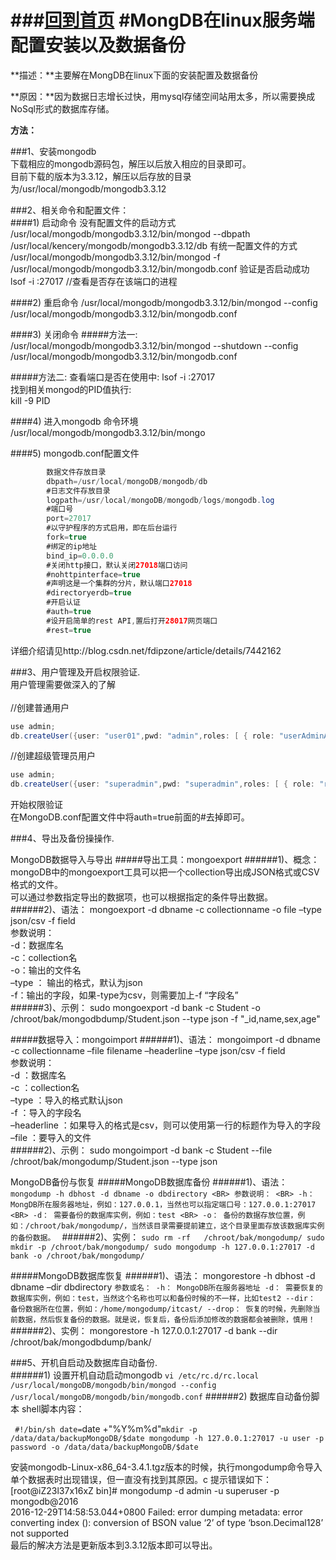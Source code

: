 
###[回到首页](https://github.com/xianglingchuan/pitfalls-back-end)
#MongDB在linux服务端配置安装以及数据备份
====

**描述：**主要解在MongDB在linux下面的安装配置及数据备份

**原因：**因为数据日志增长过快，用mysql存储空间站用太多，所以需要换成NoSql形式的数据库存储。

**方法：**

###1、安装mongodb<br/>
下载相应的mongodb源码包，解压以后放入相应的目录即可。<BR>
目前下载的版本为3.3.12，解压以后存放的目录为/usr/local/mongodb/mongodb3.3.12   
 

 
###2、相关命令和配置文件：<br/>
####1) 启动命令
   没有配置文件的启动方式<BR>
   /usr/local/mongodb/mongodb3.3.12/bin/mongod  --dbpath /usr/local/kencery/mongodb/mongodb3.3.12/db
   有统一配置文件的方式<BR>
   /usr/local/mongodb/mongodb3.3.12/bin/mongod -f /usr/local/mongodb/mongodb3.3.12/bin/mongodb.conf
   验证是否启动成功<BR>
   lsof -i :27017  //查看是否存在该端口的进程

####2) 重启命令
   /usr/local/mongodb/mongodb3.3.12/bin/mongod --config /usr/local/mongodb/mongodb3.3.12/bin/mongodb.conf

####3) 关闭命令
#####方法一:
   /usr/local/mongodb/mongodb3.3.12/bin/mongod --shutdown  --config /usr/local/mongodb/mongodb3.3.12/bin/mongodb.conf

#####方法二:
   查看端口是否在使用中: lsof -i :27017<BR>
   找到相关mongod的PID值执行:<BR>
   kill -9 PID<BR>

####4) 进入mongodb 命令环境
    /usr/local/mongodb/mongodb3.3.12/bin/mongo

####5) mongodb.conf配置文件  
```java 
        数据文件存放目录
        dbpath=/usr/local/mongoDB/mongodb/db 
        #日志文件存放目录
        logpath=/usr/local/mongoDB/mongodb/logs/mongodb.log
        #端口号
        port=27017
        #以守护程序的方式启用，即在后台运行
        fork=true
        #绑定的ip地址
        bind_ip=0.0.0.0
        #关闭http接口，默认关闭27018端口访问
        #nohttpinterface=true
        #声明这是一个集群的分片，默认端口27018
        #directoryerdb=true
        #开启认证
        #auth=true
        #设开启简单的rest API,置后打开28017网页端口
        #rest=true
``` 
详细介绍请见http://blog.csdn.net/fdipzone/article/details/7442162




###3、用户管理及开启权限验证.<br/>
用户管理需要做深入的了解<BR><BR>
//创建普通用户<BR>
```java 
use admin;
db.createUser({user: "user01",pwd: "admin",roles: [ { role: "userAdminAnyDatabase", db: "admin"}]}); 
```

//创建超级管理员用户<BR>
```java 
use admin;
db.createUser({user: "superadmin",pwd: "superadmin",roles: [ { role: "root", db: "admin"}]}); 
```
开始权限验证 <BR>
在MongoDB.conf配置文件中将auth=true前面的#去掉即可。<BR>



###4、导出及备份操操作.<br/>

MongoDB数据导入与导出 
#####导出工具：mongoexport 
######1)、概念： 
mongoDB中的mongoexport工具可以把一个collection导出成JSON格式或CSV格式的文件。<BR>
可以通过参数指定导出的数据项，也可以根据指定的条件导出数据。 
######2)、语法： 
mongoexport -d dbname -c collectionname -o file –type json/csv -f field <BR>
参数说明： <BR>
-d：数据库名 <BR>
-c：collection名 <BR>
-o：输出的文件名 <BR>
–type ： 输出的格式，默认为json <BR>
-f：输出的字段，如果-type为csv，则需要加上-f “字段名” <BR>
######3)、示例：
sudo mongoexport -d bank -c Student -o /chroot/bak/mongodbdump/Student.json --type json -f  "_id,name,sex,age"


#####数据导入：mongoimport 
######1)、语法： 
mongoimport -d dbname -c collectionname –file filename –headerline –type json/csv -f field <BR>
参数说明： <BR>
-d ：数据库名 <BR>
-c ：collection名 <BR>
–type ：导入的格式默认json <BR>
-f ：导入的字段名 <BR>
–headerline ：如果导入的格式是csv，则可以使用第一行的标题作为导入的字段 <BR>
–file ：要导入的文件 <BR>
######2)、示例：
sudo mongoimport -d bank -c Student --file /chroot/bak/mongodump/Student.json --type json<BR>



MongoDB备份与恢复 
#####MongoDB数据库备份 
######1)、语法： 
`
mongodump -h dbhost -d dbname -o dbdirectory <BR>
参数说明： <BR>
-h： MongDB所在服务器地址，例如：127.0.0.1，当然也可以指定端口号：127.0.0.1:27017 <BR>
-d： 需要备份的数据库实例，例如：test <BR>
-o： 备份的数据存放位置，例如：/chroot/bak/mongodump/，当然该目录需要提前建立，这个目录里面存放该数据库实例的备份数据。 
`
######2)、实例：
`
        sudo rm -rf   /chroot/bak/mongodump/
        sudo mkdir -p /chroot/bak/mongodump/
        sudo mongodump -h 127.0.0.1:27017 -d bank -o /chroot/bak/mongodump/
`



#####MongoDB数据库恢复 
######1)、语法： 
mongorestore -h dbhost -d dbname –dir dbdirectory
`
    参数或名：
        -h： MongoDB所在服务器地址
        -d： 需要恢复的数据库实例，例如：test，当然这个名称也可以和备份时候的不一样，比如test2
        --dir： 备份数据所在位置，例如：/home/mongodump/itcast/
        --drop： 恢复的时候，先删除当前数据，然后恢复备份的数据。就是说，恢复后，备份后添加修改的数据都会被删除，慎用！
`
######2)、实例：
    mongorestore -h 127.0.0.1:27017 -d bank --dir /chroot/bak/mongodbdump/bank/






###5、开机自启动及数据库自动备份.<br/>
######1) 设置开机自动启动mongodb
`
  vi /etc/rc.d/rc.local 
  /usr/local/mongoDB/mongodb/bin/mongod --config /usr/local/mongoDB/mongodb/bin/mongodb.conf
`
######2) 数据库自动备份脚本 
shell脚本内容：<BR>

`
  #!/bin/sh
  date=`date +"%Y%m%d"`
  mkdir -p /data/data/backupMongoDB/$date
  mongodump -h 127.0.0.1:27017 -u user -p password -o /data/data/backupMongoDB/$date
`


安装mongodb-Linux-x86_64-3.4.1.tgz版本的时候，执行mongodump命令导入单个数据表时出现错误，但一直没有找到其原因。c 
提示错误如下： <BR>
[root@iZ23l37x16xZ bin]# mongodump -d admin -u superuser -p mongodb@2016 <BR>
2016-12-29T14:58:53.044+0800 Failed: error dumping metadata: error converting index (): conversion of BSON value ‘2’ of type ‘bson.Decimal128’ not supported <BR>
最后的解决方法是更新版本到3.3.12版本即可以导出。<BR>
